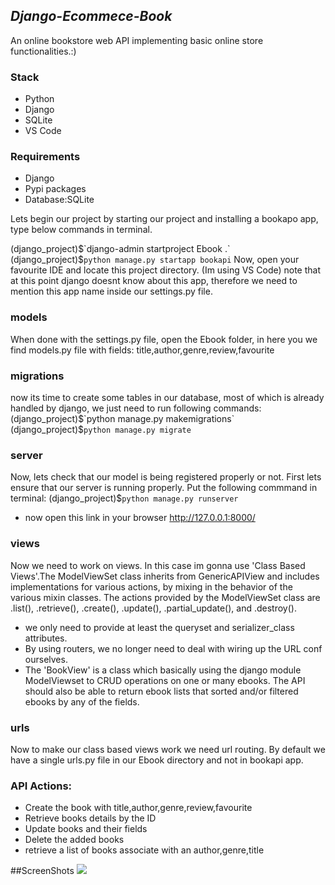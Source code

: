 ## _Django-Ecommece-Book_
<p>An online bookstore web API implementing basic online store functionalities.:) </p>

 ### Stack
- Python
- Django
- SQLite
- VS Code

### Requirements
* Django 
* Pypi packages
* Database:SQLite

<p>Lets begin our project by starting our project and installing a bookapo app, type below commands in terminal. </p>

(django_project)$`django-admin startproject Ebook .`
(django_project)$`python manage.py startapp bookapi`
Now, open your favourite IDE and locate this project directory. (Im using VS Code) note that at this point django doesnt know about this app, therefore we need to mention this app name inside our settings.py file.
### models
When done with the settings.py file, open the Ebook folder, in here you we find models.py file with fields: title,author,genre,review,favourite
### migrations 
now its time to create some tables in our database, most of which is already handled by django, we just need to run following commands:
(django_project)$`python manage.py makemigrations`
(django_project)$`python manage.py migrate`
### server
Now, lets check that our model is being registered properly or not. First lets ensure that our server is running properly. Put the following commmand in terminal:
(django_project)$`python manage.py runserver`
* now open this link in your browser http://127.0.0.1:8000/
### views
Now we need to work on views. In this case im gonna use 'Class Based Views'.The ModelViewSet class inherits from GenericAPIView and includes implementations for various actions, by mixing in the behavior of the various mixin classes.
The actions provided by the ModelViewSet class are .list(), .retrieve(), .create(), .update(), .partial_update(), and .destroy().
* we only need to provide at least the queryset and serializer_class attributes.
* By using routers, we no longer need to deal with wiring up the URL conf ourselves.
* The 'BookView' is a class which basically using the django module ModelViewset to CRUD operations on one or many ebooks. The API should also be able to
return ebook lists that sorted and/or filtered ebooks by any of the fields.

### urls
Now to make our class based views work we need url routing. By default we have a single urls.py file in our Ebook directory and not in bookapi app.


### API Actions:

* Create the book with title,author,genre,review,favourite
* Retrieve books details by the ID
* Update books and their fields
* Delete the added books
* retrieve a list of books associate with an author,genre,title

##ScreenShots
![]([https://github.com/AiswaryaDinil/Ebook/blob/master/images/Screenshot%201.png)
